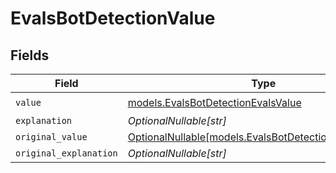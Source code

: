# EvalsBotDetectionValue


## Fields

| Field                                                                                                  | Type                                                                                                   | Required                                                                                               | Description                                                                                            |
| ------------------------------------------------------------------------------------------------------ | ------------------------------------------------------------------------------------------------------ | ------------------------------------------------------------------------------------------------------ | ------------------------------------------------------------------------------------------------------ |
| `value`                                                                                                | [models.EvalsBotDetectionEvalsValue](../models/evalsbotdetectionevalsvalue.md)                         | :heavy_check_mark:                                                                                     | N/A                                                                                                    |
| `explanation`                                                                                          | *OptionalNullable[str]*                                                                                | :heavy_minus_sign:                                                                                     | N/A                                                                                                    |
| `original_value`                                                                                       | [OptionalNullable[models.EvalsBotDetectionOriginalValue]](../models/evalsbotdetectionoriginalvalue.md) | :heavy_minus_sign:                                                                                     | N/A                                                                                                    |
| `original_explanation`                                                                                 | *OptionalNullable[str]*                                                                                | :heavy_minus_sign:                                                                                     | N/A                                                                                                    |